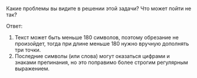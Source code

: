 Какие проблемы вы видите в решении этой задачи? Что может пойти не так?

Ответ:
1) Текст может быть меньше 180 символов, поэтому обрезание не произойдет, тогда при длине меньше 180 нужно вручную дополнять три точки.
2) Последние символы (или слова) могут оказаться цифрами и знаками препинания, но это поправимо более строгим регулярным выражением.
